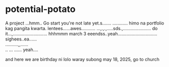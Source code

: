 # potential-potato
A project
...hmm..
Go start you're not late yet.s.......
............
himo na portfolio kag pangita kwarta. lentees......awes...........
...,.,.,.....sds.,......................
do it...,...........................
 hhhmmm march 3 eeendss..yeah...............................
 sighees..ea......
 <br>..........,,......
 <br>..
...
......
 yeah....

 and here we are birthday ni lolo waray subong may 18, 2025, go to church
<!-- I will start today freelancing and VA help meqq....

help me help me helpppp.....

mashed potato
heyy

hello. s.
